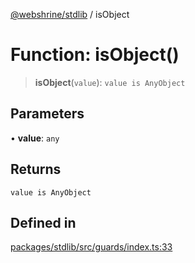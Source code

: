 [@webshrine/stdlib](../globals.md) / isObject

# Function: isObject()

> **isObject**(`value`): `value is AnyObject`

## Parameters

• **value**: `any`

## Returns

`value is AnyObject`

## Defined in

[packages/stdlib/src/guards/index.ts:33](https://github.com/webshrine/webshrine/blob/0e16c5948921e0c95cce645760c4a8b0855b196b/packages/stdlib/src/guards/index.ts#L33)
